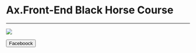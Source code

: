 <h1>Ax.Front-End Black Horse Course</h1>
<hr>
<img src="https://github.com/Yosef-Eid/Ax.Front-End-Black-Horse-course/assets/117477110/f485bef5-35ab-4364-8b6f-12f5f54119ae">


<a href="https://www.facebook.com/groups/340734931690575/?hoisted_section_header_type=recently_seen&multi_permalinks=380961177667950&locale=ar_AR"><button>Faceboock</button></a>
